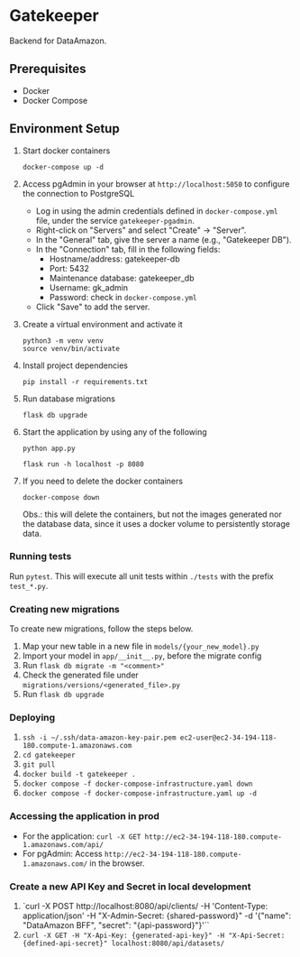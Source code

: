 # Gatekeeper

Backend for DataAmazon.

## Prerequisites

- Docker
- Docker Compose

## Environment Setup

1. Start docker containers

    ```
    docker-compose up -d
    ```

2. Access pgAdmin in your browser at `http://localhost:5050` to configure the connection to PostgreSQL
    - Log in using the admin credentials defined in `docker-compose.yml` file, under the service `gatekeeper-pgadmin`.
    - Right-click on "Servers" and select "Create" -> "Server".
    - In the "General" tab, give the server a name (e.g., "Gatekeeper DB").
    - In the "Connection" tab, fill in the following fields:
        - Hostname/address: gatekeeper-db
        - Port: 5432
        - Maintenance database: gatekeeper_db
        - Username: gk_admin
        - Password: check in `docker-compose.yml`
    - Click "Save" to add the server.

3. Create a virtual environment and activate it

    ```
    python3 -m venv venv
    source venv/bin/activate
    ```

4. Install project dependencies

    ```
    pip install -r requirements.txt
    ```

5. Run database migrations

    ```
    flask db upgrade
    ```

6. Start the application by using any of the following

    ```
    python app.py
    ```

    ```
    flask run -h localhost -p 8080
    ```

7. If you need to delete the docker containers

    ```
    docker-compose down
    ```

    Obs.: this will delete the containers, but not the images generated nor the database data, since it uses a docker volume to persistently storage data.

### Running tests

Run `pytest`. This will execute all unit tests within `./tests` with the prefix `test_*.py`.

### Creating new migrations

To create new migrations, follow the steps below.

1. Map your new table in a new file in `models/{your_new_model}.py`
2. Import your model in `app/__init__.py`, before the migrate config
3. Run `flask db migrate -m "<comment>"`
4. Check the generated file under `migrations/versions/<generated_file>.py`
5. Run `flask db upgrade`

### Deploying

1. `ssh -i ~/.ssh/data-amazon-key-pair.pem ec2-user@ec2-34-194-118-180.compute-1.amazonaws.com`
2. `cd gatekeeper`
3. `git pull`
4. `docker build -t gatekeeper .`
5. `docker compose -f docker-compose-infrastructure.yaml down`
6. `docker compose -f docker-compose-infrastructure.yaml up -d`

### Accessing the application in prod

* For the application: `curl -X GET http://ec2-34-194-118-180.compute-1.amazonaws.com/api/`
* For pgAdmin: Access `http://ec2-34-194-118-180.compute-1.amazonaws.com/` in the browser.

### Create a new API Key and Secret in local development

1. `curl -X POST http://localhost:8080/api/clients/ -H 'Content-Type: application/json' -H "X-Admin-Secret: {shared-password}" -d '{"name": "DataAmazon BFF", "secret": "{api-password}"}'``
2. `curl -X GET -H "X-Api-Key: {generated-api-key}" -H "X-Api-Secret: {defined-api-secret}" localhost:8080/api/datasets/`